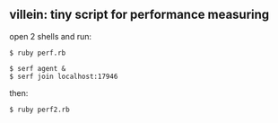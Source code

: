 ## villein: tiny script for performance measuring

open 2 shells and run:

```
$ ruby perf.rb
```

```
$ serf agent &
$ serf join localhost:17946
```

then:

```
$ ruby perf2.rb
```
